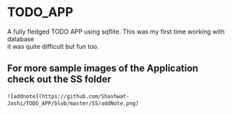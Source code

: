 # TODO_APP

A fully fledged TODO APP using sqflite.
This was my first time working with database  
  it was quite difficult but fun too.



## For more sample images of the Application check out the SS folder  
    ![addnote](https://github.com/Shashwat-Joshi/TODO_APP/blob/master/SS/addNote.png)
